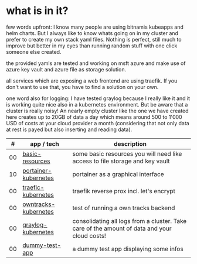 # what is in it?

few words upfront: I know many people are using bitnamis kubeapps and helm charts. But I always like to know whats going on in my cluster and prefer to create my own stack yaml files. Nothing is perfect, still much to improve but better in my eyes than running random stuff with one click someone else created.

the provided yamls are tested and working on msft azure and make use of azure key vault and azure file as storage solution.

all services which are exposing a web frontend are using traefik. If you don't want to use that, you have to find a solution on your own.

one word also for logging: I have tested graylog because I really like it and it is working quite nice also in a kubernetes environment. But be aware that a cluster is really noisy! An nearly empty cluster like the one we have created here creates up to 20GB of data a day which means around 500 to 1'000 USD of costs at your cloud provider a month (considering that not only data at rest is payed but also inserting and reading data).


| # | app / tech  | description  |
|---|---|---|
| 00 | [basic-resources](00-basic-resources.yml) | some basic resources you will need like access to file storage and key vault|
| 10 | [portainer-kubernetes](10-portainer-kubernetes.yml) | portainer as a graphical interface |
| 00 | [traefic-kubernetes](11-traefic-kubernetes.yml) | traefik reverse prox incl. let's encrypt |
| 00 | [owntracks-kubernetes](20-owntracks-mosquitto-kubernetes.yml) | test of running a own tracks backend |
| 00 | [graylog-kubernetes](21-graylog-kubernetes.yml) | consolidating all logs from a cluster. Take care of the amount of data and your cloud costs! |
| 00 | [dummy-test-app](99-dummy-test-app.yml) | a dummy test app displaying some infos |
